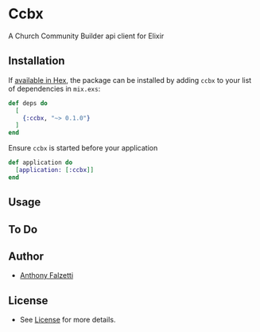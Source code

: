 # Ccbx

A Church Community Builder api client for Elixir

## Installation

If [available in Hex](https://hex.pm/docs/publish), the package can be installed
by adding `ccbx` to your list of dependencies in `mix.exs`:

```elixir
def deps do
  [
    {:ccbx, "~> 0.1.0"}
  ]
end
```

Ensure `ccbx` is started before your application

```elixir
def application do
  [application: [:ccbx]]
end
```

## Usage

## To Do

## Author

- [Anthony Falzetti](https://github.com/anthonyfalzetti)

## License

- See [License](LICENSE) for more details.

